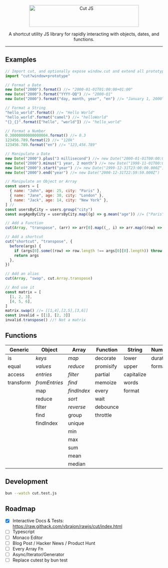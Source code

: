 <p align="center">
  <a href="https://raw.githack.com/vbrajon/rawjs/cut/index.html" target="_blank">
    <picture>
      <source media="(prefers-color-scheme: dark)" srcset="https://raw.githubusercontent.com/vbrajon/rawjs/cut/logo-dark.svg">
      <source media="(prefers-color-scheme: light)" srcset="https://raw.githubusercontent.com/vbrajon/rawjs/cut/logo-light.svg">
      <img alt="Cut JS" src="https://raw.githubusercontent.com/vbrajon/rawjs/cut/logo-light.svg" width="350" height="70" style="max-width: 100%;">
    </picture>
  </a>
</p>

<p align="center">
  A shortcut utility JS library for rapidly interacting with objects, dates, and functions.
</p>

---

## Examples

```js
// Import cut, and optionally expose window.cut and extend all prototypes
import "cut?window+prototype"

// Format a Date
new Date("2000").format() //= "2000-01-01T01:00:00+01:00"
new Date("2000").format("YYYY-QQ") //= "2000-Q1"
new Date("2000").format("day, month, year", "en") //= "January 1, 2000"

// Format a String
"hello_world".format() //= "Hello World"
"hello_world".format("camel") //= "helloWorld"
"{}_{}".format(["hello", "world"]) //= "hello_world"

// Format a Number
0.30000000000000004.format() //= 0.3
123456.789.format(2) //= "120k"
123456.789.format("en") //= "123,456.789"

// Manipulate a Date
new Date("2000").plus("3 millisecond") //= new Date("2000-01-01T00:00:01.000Z")
new Date("2000").minus("1 year, 2 month") //= new Date("1998-11-01T00:00:00.000Z")
new Date("2000").start("year") //= new Date("1999-12-31T23:00:00.000Z")
new Date("2000").end("year") //= new Date("2000-12-31T22:59:59.000Z")

// Manipulate an Object or Array
const users = [
  { name: "John", age: 25, city: "Paris" },
  { name: "Jane", age: 30, city: "London" },
  { name: "Jack", age: 14, city: "New York" },
] //
const usersByCity = users.group("city")
const avgAgeByCity = usersByCity.map((g) => g.mean("age")) //= {"Paris":25,"London":30,"New York":14}

// Add a Function
cut(Array, "transpose", (arr) => arr[0].map((_, i) => arr.map((row) => row[i])))

// Add a shortcut
cut("shortcut", "transpose", {
  before(args) {
    if (args[0].some((row) => row.length !== args[0][0].length)) throw new Error("Not a matrix")
    return args
  },
})

// Add an alias
cut(Array, "swap", cut.Array.transpose)

// And use it
const matrix = [
  [1, 2, 3],
  [4, 5, 6],
]
matrix.swap() //= [[1,4],[2,5],[3,6]]
const invalid = [[1], [2, 3]]
invalid.transpose() //! Not a matrix
```

## Functions

| Generic   | Object        | Array       | Function  | String     | Number   | Date        | RegExp |
| --------- | ------------- | ----------- | --------- | ---------- | -------- | ----------- | ------ |
| is        | _keys_        | _map_       | decorate  | lower      | duration | relative    | escape |
| equal     | _values_      | _reduce_    | promisify | upper      | format   | getWeek     | plus   |
| access    | _entries_     | _filter_    | partial   | capitalize |          | getQuarter  | minus  |
| transform | _fromEntries_ | _find_      | memoize   | words      |          | getLastDate |        |
|           | map           | _findIndex_ | every     | format     |          | getTimezone |        |
|           | reduce        | _sort_      | wait      |            |          | format      |        |
|           | filter        | _reverse_   | debounce  |            |          | modify      |        |
|           | find          | group       | throttle  |            |          | plus        |        |
|           | findIndex     | unique      |           |            |          | minus       |        |
|           |               | min         |           |            |          | start       |        |
|           |               | max         |           |            |          | end         |        |
|           |               | sum         |           |            |          |             |        |
|           |               | mean        |           |            |          |             |        |
|           |               | median      |           |            |          |             |        |

## Development

```bash
bun --watch cut.test.js
```

## Roadmap

- [x] Interactive Docs & Tests: https://raw.githack.com/vbrajon/rawjs/cut/index.html
- [ ] Typescript
- [ ] Monaco Editor
- [ ] Blog Post / Hacker News / Product Hunt
- [ ] Every Array Fn
- [ ] Async/Iterator/Generator
- [ ] Replace cutest by bun test
